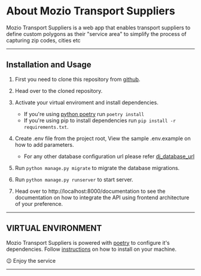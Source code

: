 # About Mozio Transport Suppliers

Mozio Transport Suppliers is a web app that enables transport suppliers to define custom polygons as their \"service area\" to simplify the process of capturing zip codes, cities etc

---

## Installation and Usage

1. First you need to clone this repository from [github](https://github.com/Njokosi/mozio_transport_suppliers).
   
2. Head over to the cloned repository.
   
3. Activate your virtual enviroment and install dependencies. 
   - If you're using [python poetry](https://python-poetry.org/docs/cli/) run `poetry install`
   - If you're using pip to install dependencies run `pip install -r requirements.txt`.
  
4. Create .env file from the project root, View the sample .env.example on how to add parameters.
   - For any other database configuration url please refer [dj_database_url](https://github.com/kennethreitz/dj-database-url)
   
5. Run `python manage.py migrate` to migrate the database migrations.
   
6. Run `python manage.py runserver` to start server.
   
7. Head over to http://localhost:8000/documentation to see the documentation on how to integrate the API using frontend architecture of your preference.

---


## VIRTUAL ENVIRONMENT
Mozio Transport Suppliers is powered with [poetry](https://python-poetry.org/) to configure it's dependencies. Follow [instructions](https://python-poetry.org/docs/) on how to install on your machine.


:wink: Enjoy the service

---